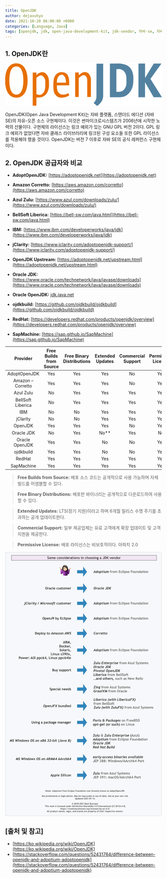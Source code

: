 ```yaml
---
title: OpenJDK
author: dejavuhyo
date: 2021-10-20 06:00:00 +0900
categories: [Language, Java]
tags: [openjdk, jdk, open-java-development-kit, jdk-vendor, 자바-se, 자바]
---
```


## 1. OpenJDK란

![openjdk](/assets/img/2021-10-20-openjdk/openjdk.png)

OpenJDK(Open Java Development Kit)는 자바 플랫폼, 스탠더드 에디션 (자바 SE)의 자유-오픈 소스 구현체이다. 이것은 썬마이크로시스템즈가 2006년에 시작한 노력의 산물이다. 구현체의 라이선스는 링크 예외가 있는 GNU GPL 버전 2이다. GPL 링크 예외가 없었다면 자바 클래스 라이브러리에 링크된 구성 요소들 또한 GPL 라이선스를 적용해야 했을 것이다. OpenJDK는 버전 7 이후로 자바 SE의 공식 레퍼런스 구현체이다.

## 2. OpenJDK 공급자와 비교

* **AdoptOpenJDK:** [https://adoptopenjdk.net](https://adoptopenjdk.net)

* **Amazon Corretto:** [https://aws.amazon.com/corretto](https://aws.amazon.com/corretto)

* **Azul Zulu:** [https://www.azul.com/downloads/zulu/](https://www.azul.com/downloads/zulu/)

* **BellSoft Liberica:** [https://bell-sw.com/java.html](https://bell-sw.com/java.html)

* **IBM:** [https://www.ibm.com/developerworks/java/jdk](https://www.ibm.com/developerworks/java/jdk)

* **jClarity:** [https://www.jclarity.com/adoptopenjdk-support/](https://www.jclarity.com/adoptopenjdk-support/)

* **OpenJDK Upstream:** [https://adoptopenjdk.net/upstream.html](https://adoptopenjdk.net/upstream.html)

* **Oracle JDK:** [https://www.oracle.com/technetwork/java/javase/downloads](https://www.oracle.com/technetwork/java/javase/downloads)

* **Oracle OpenJDK:** [jdk.java.net](jdk.java.net)

* **ojdkbuild:** [https://github.com/ojdkbuild/ojdkbuild](https://github.com/ojdkbuild/ojdkbuild)

* **RedHat:** [https://developers.redhat.com/products/openjdk/overview](https://developers.redhat.com/products/openjdk/overview)

* **SapMachine:** [https://sap.github.io/SapMachine](https://sap.github.io/SapMachine)

| Provider | Free Builds from Source | Free Binary Distributions | Extended Updates | Commercial Support | Permissive License |
|:-----:|:-----:|:-----:|:-----:|:-----:|:-----:|
| AdoptOpenJDK | Yes | Yes | Yes | No | Yes |
| Amazon – Corretto | Yes | Yes | Yes | No | Yes |
| Azul Zulu | No | Yes | Yes | Yes | Yes |
| BellSoft Liberica | No | Yes | Yes | Yes | Yes |
| IBM | No | No | Yes | Yes | Yes |
| jClarity | No | No | Yes | Yes | Yes |
| OpenJDK | Yes | Yes | Yes | No | Yes |
| Oracle JDK | No | Yes | No** | Yes | No |
| Oracle OpenJDK | Yes | Yes | No | No | Yes |
| ojdkbuild | Yes | Yes | No | No | Yes |
| RedHat | Yes | Yes  | Yes | Yes | Yes |
| SapMachine | Yes | Yes | Yes | Yes | Yes |

> **Free Builds from Source:** 배포 소스 코드는 공개적으로 사용 가능하며 자체 빌드를 어셈블할 수 있다.

> **Free Binary Distributions:** 배포판 바이너리는 공개적으로 다운로드하여 사용할 수 있다.

> **Extended Updates:** LTS(장기 지원)이라고 하며 6개월 릴리스 수명 주기를 초과하는 공개 업데이트한다.

> **Commercial Support:** 일부 제공업체는 유료 고객에게 확장 업데이트 및 고객 지원을 제공한다.

> **Permissive License:** 배포 라이선스는 비보호적이다. 아파치 2.0

![jdk-vendor](/assets/img/2021-10-20-openjdk/jdk-vendor.png)

## [출처 및 참고]
* [https://ko.wikipedia.org/wiki/OpenJDK](https://ko.wikipedia.org/wiki/OpenJDK)
* [https://stackoverflow.com/questions/52431764/difference-between-openjdk-and-adoptium-adoptopenjdk](https://stackoverflow.com/questions/52431764/difference-between-openjdk-and-adoptium-adoptopenjdk)
